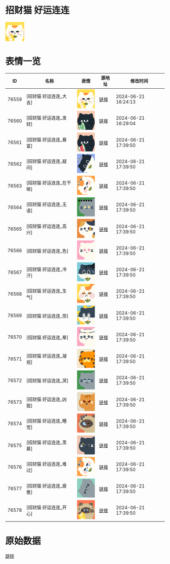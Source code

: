 # 招财猫 好运连连

<img src="./cover.png" height="60" alt="cover" />

# 表情一览

|ID|名称|表情|源地址|修改时间|
|----|----|----|----|----|
|76559|[招财猫 好运连连_大吉]|<img src="./pic/076559_%5B招财猫 好运连连_大吉%5D.png" height="60" alt="大吉"/>|[链接](https://i0.hdslb.com/bfs/garb/0325922bd04b5b51a4c54757e33e9a62660509b1.png)|2024-06-21 16:24:13|
|76560|[招财猫 好运连连_发财]|<img src="./pic/076560_%5B招财猫 好运连连_发财%5D.png" height="60" alt="发财"/>|[链接](https://i0.hdslb.com/bfs/garb/9d7e17482b6f0654e13797cf89dfbe94be857ee2.png)|2024-06-21 16:29:04|
|76561|[招财猫 好运连连_暴富]|<img src="./pic/076561_%5B招财猫 好运连连_暴富%5D.png" height="60" alt="暴富"/>|[链接](https://i0.hdslb.com/bfs/garb/659e364641fe4758e95f6c284f1f348e24960c2a.png)|2024-06-21 17:39:50|
|76562|[招财猫 好运连连_疑问]|<img src="./pic/076562_%5B招财猫 好运连连_疑问%5D.png" height="60" alt="疑问"/>|[链接](https://i0.hdslb.com/bfs/garb/114a4c4d55fecdff1c38f216b5ac088537799ac8.png)|2024-06-21 17:39:50|
|76563|[招财猫 好运连连_在干嘛]|<img src="./pic/076563_%5B招财猫 好运连连_在干嘛%5D.png" height="60" alt="在干嘛"/>|[链接](https://i0.hdslb.com/bfs/garb/dd3c6da31e96c0e4367e97c9109b6b40083fd2a2.png)|2024-06-21 17:39:50|
|76564|[招财猫 好运连连_无语]|<img src="./pic/076564_%5B招财猫 好运连连_无语%5D.png" height="60" alt="无语"/>|[链接](https://i0.hdslb.com/bfs/garb/72b83ba51e1b259ab0bf805e5575dd70586b17ec.png)|2024-06-21 17:39:50|
|76565|[招财猫 好运连连_高兴]|<img src="./pic/076565_%5B招财猫 好运连连_高兴%5D.png" height="60" alt="高兴"/>|[链接](https://i0.hdslb.com/bfs/garb/aed585888d98721fe08a4b2e477240aafce746fd.png)|2024-06-21 17:39:50|
|76566|[招财猫 好运连连_色]|<img src="./pic/076566_%5B招财猫 好运连连_色%5D.png" height="60" alt="色"/>|[链接](https://i0.hdslb.com/bfs/garb/5bc241f23963ced3c690d640b0dc7bfb5dd5f1d3.png)|2024-06-21 17:39:50|
|76567|[招财猫 好运连连_冷汗]|<img src="./pic/076567_%5B招财猫 好运连连_冷汗%5D.png" height="60" alt="冷汗"/>|[链接](https://i0.hdslb.com/bfs/garb/e5a8c63cfff0a367bdb1740f3a951573507f10a3.png)|2024-06-21 17:39:50|
|76568|[招财猫 好运连连_生气]|<img src="./pic/076568_%5B招财猫 好运连连_生气%5D.png" height="60" alt="生气"/>|[链接](https://i0.hdslb.com/bfs/garb/94eb40f460e63c1ac81df287d45d8e47df7f886a.png)|2024-06-21 17:39:50|
|76569|[招财猫 好运连连_惊]|<img src="./pic/076569_%5B招财猫 好运连连_惊%5D.png" height="60" alt="惊"/>|[链接](https://i0.hdslb.com/bfs/garb/d8eb40be83ca5a1dd0ba9f1d4b91abe99f08d7b5.png)|2024-06-21 17:39:50|
|76570|[招财猫 好运连连_晕]|<img src="./pic/076570_%5B招财猫 好运连连_晕%5D.png" height="60" alt="晕"/>|[链接](https://i0.hdslb.com/bfs/garb/dbf2af07a4089ac07766448c5f01309dd2d2ab56.png)|2024-06-21 17:39:50|
|76571|[招财猫 好运连连_凝视]|<img src="./pic/076571_%5B招财猫 好运连连_凝视%5D.png" height="60" alt="凝视"/>|[链接](https://i0.hdslb.com/bfs/garb/17aa9b51ba53e7229bb8a484ce9b9b177f48e99a.png)|2024-06-21 17:39:50|
|76572|[招财猫 好运连连_哭]|<img src="./pic/076572_%5B招财猫 好运连连_哭%5D.png" height="60" alt="哭"/>|[链接](https://i0.hdslb.com/bfs/garb/bdca2ea6109adc4d4835caddba997699ab98fa54.png)|2024-06-21 17:39:50|
|76573|[招财猫 好运连连_凶狠]|<img src="./pic/076573_%5B招财猫 好运连连_凶狠%5D.png" height="60" alt="凶狠"/>|[链接](https://i0.hdslb.com/bfs/garb/27f0ac9368a0de760cb168829f8e7210516f7d82.png)|2024-06-21 17:39:50|
|76574|[招财猫 好运连连_睡觉]|<img src="./pic/076574_%5B招财猫 好运连连_睡觉%5D.png" height="60" alt="睡觉"/>|[链接](https://i0.hdslb.com/bfs/garb/33ee3c4a1af2cdd83ed2c6cd5de84c11dda723a8.png)|2024-06-21 17:39:50|
|76575|[招财猫 好运连连_羡慕]|<img src="./pic/076575_%5B招财猫 好运连连_羡慕%5D.png" height="60" alt="羡慕"/>|[链接](https://i0.hdslb.com/bfs/garb/976b37970e0ed2469cdb13f1977a0dfbb7bce60c.png)|2024-06-21 17:39:50|
|76576|[招财猫 好运连连_难过]|<img src="./pic/076576_%5B招财猫 好运连连_难过%5D.png" height="60" alt="难过"/>|[链接](https://i0.hdslb.com/bfs/garb/da722c5544a6172e344cf82983694aced369e2a2.png)|2024-06-21 17:39:50|
|76577|[招财猫 好运连连_疲惫]|<img src="./pic/076577_%5B招财猫 好运连连_疲惫%5D.png" height="60" alt="疲惫"/>|[链接](https://i0.hdslb.com/bfs/garb/8f20275a38022d783f6f11147646ae7b3ceed0cb.png)|2024-06-21 17:39:50|
|76578|[招财猫 好运连连_开心]|<img src="./pic/076578_%5B招财猫 好运连连_开心%5D.png" height="60" alt="开心"/>|[链接](https://i0.hdslb.com/bfs/garb/3a5dbea612caf4378424386125003094fffb1d62.png)|2024-06-21 17:39:50|

# 原始数据

[跳转](./raw.json)


